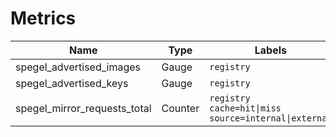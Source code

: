 # Metrics

| Name| Type | Labels |
| ---------- | ----------- | ----------- |
| spegel_advertised_images | Gauge | `registry` |
| spegel_advertised_keys | Gauge | `registry` |
| spegel_mirror_requests_total | Counter | `registry` <br/> `cache=hit\|miss` <br/> `source=internal\|external` |
